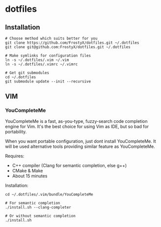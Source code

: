 # dotfiles
## Installation

	# Choose method which suits better for you
	git clone https://github.com/FrostyX/dotfiles.git ~/.dotfiles
	git clone git@github.com:FrostyX/dotfiles.git ~/.dotfiles

	# Make symlinks for configuration files
	ln -s ~/.dotfiles/.vim ~/.vim
	ln -s ~/.dotfiles/.vimrc ~/.vimrc

	# Get git submodules
	cd ~/.dotfiles
	git submodule update --init --recursive

## VIM

### YouCompleteMe
YouCompleteMe is a fast, as-you-type, fuzzy-search code completion engine for Vim. It's the best choice for using Vim as IDE, but so bad for portability.

When you want portable configuration, just dont install YouCompleteMe. It will be used alternative tools providing similar feature as YouCompleteMe.

Requires:

- C++ compiler (Clang for semantic completion, else g++)
- CMake & Make
- About 15 minutes


Installation:

	cd ~/.dotfiles/.vim/bundle/YouCompleteMe
	
	# For semantic completion
	./install.sh --clang-completer
	
	# Or without semantic completion
	./install.sh
